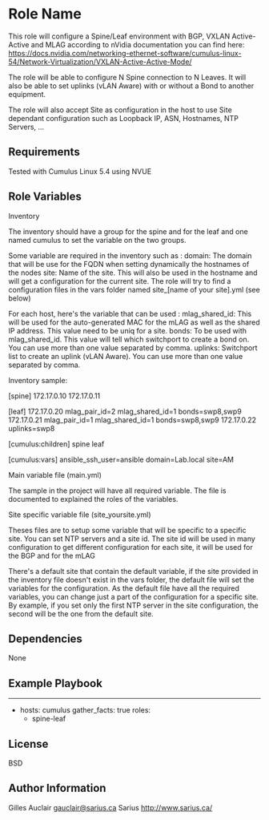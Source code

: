 Role Name
=========

This role will configure a Spine/Leaf environment with BGP, VXLAN Active-Active and MLAG according to nVidia documentation you can find here: https://docs.nvidia.com/networking-ethernet-software/cumulus-linux-54/Network-Virtualization/VXLAN-Active-Active-Mode/

The role will be able to configure N Spine connection to N Leaves. It will also be able to set uplinks (vLAN Aware) with or without a Bond to another equipment.

The role will also accept Site as configuration in the host to use Site dependant configuration such as Loopback IP, ASN, Hostnames, NTP Servers, ...

Requirements
------------

Tested with Cumulus Linux 5.4 using NVUE

Role Variables
--------------

Inventory

The inventory should have a group for the spine and for the leaf and one named cumulus to set the variable on the two groups.

Some variable are required in the inventory such as :
  domain: The domain that will be use for the FQDN when setting dynamically the hostnames of the nodes
  site: Name of the site. This will also be used in the hostname and will get a configuration for the current site. The role will try to find a configuration files in the vars folder named site_[name of your site].yml (see below)

For each host, here's the variable that can be used :
  mlag_shared_id: This will be used for the auto-generated MAC for the mLAG as well as the shared IP address. This value need to be uniq for a site.
  bonds: To be used with mlag_shared_id. This value will tell which switchport to create a bond on. You can use more than one value separated by comma.
  uplinks: Switchport list to create an uplink (vLAN Aware). You can use more than one value separated by comma.

Inventory sample:

[spine]
172.17.0.10
172.17.0.11

[leaf]
172.17.0.20 mlag_pair_id=2 mlag_shared_id=1 bonds=swp8,swp9
172.17.0.21 mlag_pair_id=1 mlag_shared_id=1 bonds=swp8,swp9
172.17.0.22 uplinks=swp8

[cumulus:children]
spine
leaf

[cumulus:vars]
ansible_ssh_user=ansible
domain=Lab.local
site=AM

Main variable file (main.yml)

The sample in the project will have all required variable. The file is documented to explained the roles of the variables.

Site specific variable file (site_yoursite.yml)

Theses files are to setup some variable that will be specific to a specific site. You can set NTP servers and a site id.
The site id will be used in many configuration to get different configuration for each site, it will be used for the BGP and for the mLAG

There's a default site that contain the default variable, if the site provided in the inventory file doesn't exist in the vars folder, the default file will set the variables for the configuration. As the default file have all the required variables, you can change just a part of the configuration for a specific site. By example, if you set only the first NTP server in the site configuration, the second will be the one from the default site.

Dependencies
------------

None

Example Playbook
----------------

---

- hosts: cumulus
  gather_facts: true
  roles:
    - spine-leaf


License
-------

BSD

Author Information
------------------

Gilles Auclair
gauclair@sarius.ca
Sarius
http://www.sarius.ca/

